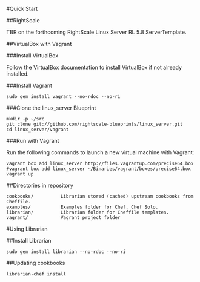#Quick Start

##RightScale

TBR on the forthcoming RightScale Linux Server RL 5.8 ServerTemplate.

##VirtualBox with Vagrant

###Install VirtualBox

Follow the VirtualBox documentation to install VirtualBox if not already installed.

###Install Vagrant

	sudo gem install vagrant --no-rdoc --no-ri

###Clone the linux_server Blueprint

	mkdir -p ~/src
	git clone git://github.com/rightscale-blueprints/linux_server.git
	cd linux_server/vagrant

###Run with Vagrant

Run the following commands to launch a new virtual machine with Vagrant:

	vagrant box add linux_server http://files.vagrantup.com/precise64.box
	#vagrant box add linux_server ~/Binaries/vagrant/boxes/precise64.box
	vagrant up

##Directories in repository

	cookbooks/			Librarian stored (cached) upstream cookbooks from Cheffile.
	examples/			Examples folder for Chef, Chef Solo.
	librarian/			Librarian folder for Cheffile templates.
	vagrant/			Vagrant project folder

#Using Librarian

##Install Librarian

	sudo gem install librarian --no-rdoc --no-ri

##Updating cookbooks

	librarian-chef install